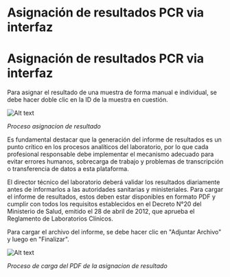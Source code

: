 # Asignación de resultados PCR via interfaz

<h1>Asignación de resultados PCR via interfaz</h1>
<p>Para asignar el resultado de una muestra de forma manual e individual, se debe hacer doble clic en la ID de la muestra en cuestión. </p>
<p><img alt="Alt text" src="img/lab_res_1.png" /></p>
<p><em>Proceso asignacion de resultado</em></p>
<p>Es fundamental destacar que la generación del informe de resultados es un punto crítico en los procesos analíticos del laboratorio, por lo que cada profesional responsable debe implementar el mecanismo adecuado para evitar errores humanos, sobrecarga de trabajo y problemas de transcripción o transferencia de datos a esta plataforma.</p>
<p>El director técnico del laboratorio deberá validar los resultados diariamente antes de informarlos a las autoridades sanitarias y ministeriales. Para cargar el informe de resultados, estos deben estar disponibles en formato PDF y cumplir con todos los requisitos establecidos en el Decreto N°20 del Ministerio de Salud, emitido el 28 de abril de 2012, que aprueba el Reglamento de Laboratorios Clínicos.</p>
<p>Para cargar el archivo del informe, se debe hacer clic en "Adjuntar Archivo" y luego en "Finalizar".</p>
<p><img alt="Alt text" src="img/lab_res_2.png" /></p>
<p><em>Proceso de carga del PDF de la asignacion de resultado</em></p>